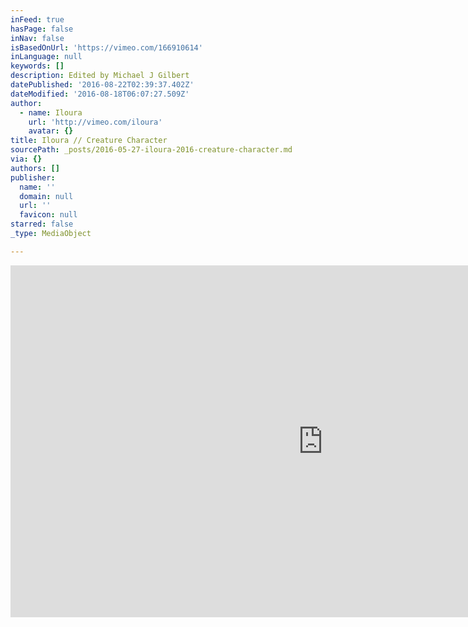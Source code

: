 ```yaml
---
inFeed: true
hasPage: false
inNav: false
isBasedOnUrl: 'https://vimeo.com/166910614'
inLanguage: null
keywords: []
description: Edited by Michael J Gilbert
datePublished: '2016-08-22T02:39:37.402Z'
dateModified: '2016-08-18T06:07:27.509Z'
author:
  - name: Iloura
    url: 'http://vimeo.com/iloura'
    avatar: {}
title: Iloura // Creature Character
sourcePath: _posts/2016-05-27-iloura-2016-creature-character.md
via: {}
authors: []
publisher:
  name: ''
  domain: null
  url: ''
  favicon: null
starred: false
_type: MediaObject

---
```

<iframe src="https://cdn.embedly.com/widgets/media.html?src=https%3A%2F%2Fplayer.vimeo.com%2Fvideo%2F166910614&amp;url=https%3A%2F%2Fvimeo.com%2F166910614&amp;image=http%3A%2F%2Fi.vimeocdn.com%2Fvideo%2F571104064_1280.jpg&amp;key=b7d04c9b404c499eba89ee7072e1c4f7&amp;type=text%2Fhtml&amp;schema=vimeo" width="1000" height="563" scrolling="no" frameborder="0" allowfullscreen="" style=""></iframe>